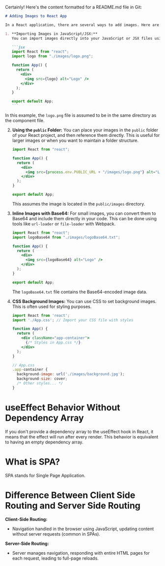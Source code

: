 Certainly! Here's the content formatted for a README.md file in Git:

````markdown
# Adding Images to React App

In a React application, there are several ways to add images. Here are some common methods:

1. **Importing Images in JavaScript/JSX:**
   You can import images directly into your JavaScript or JSX files using the `import` statement. This is useful for smaller images or icons.

   ```jsx
   import React from "react";
   import logo from "./images/logo.png";

   function App() {
     return (
       <div>
         <img src={logo} alt="Logo" />
       </div>
     );
   }

   export default App;
   ```
````

In this example, the `logo.png` file is assumed to be in the same directory as the component file.

2. **Using the `public` Folder:**
   You can place your images in the `public` folder of your React project, and then reference them directly. This is useful for larger images or when you want to maintain a folder structure.

   ```jsx
   import React from "react";

   function App() {
     return (
       <div>
         <img src={process.env.PUBLIC_URL + "/images/logo.png"} alt="Logo" />
       </div>
     );
   }

   export default App;
   ```

   This assumes the image is located in the `public/images` directory.

3. **Inline Images with Base64:**
   For small images, you can convert them to Base64 and include them directly in your code. This can be done using tools like `url-loader` or `file-loader` with Webpack.

   ```jsx
   import React from "react";
   import logoBase64 from "./images/logoBase64.txt";

   function App() {
     return (
       <div>
         <img src={logoBase64} alt="Logo" />
       </div>
     );
   }

   export default App;
   ```

   The `logoBase64.txt` file contains the Base64-encoded image data.

4. **CSS Background Images:**
   You can use CSS to set background images. This is often used for styling purposes.

   ```jsx
   import React from 'react';
   import './App.css'; // Import your CSS file with styles

   function App() {
     return (
       <div className="app-container">
         {/* Styles in App.css */}
       </div>
     );
   }

   // App.css
   .app-container {
     background-image: url('./images/background.jpg');
     background-size: cover;
     /* Other styles... */
   }
   ```

# useEffect Behavior Without Dependency Array

If you don't provide a dependency array to the useEffect hook in React, it means that the effect will run after every render. This behavior is equivalent to having an empty dependency array.

# What is SPA?

SPA stands for Single Page Application.

# Difference Between Client Side Routing and Server Side Routing

**Client-Side Routing:**

- Navigation handled in the browser using JavaScript, updating content without server requests (common in SPAs).

**Server-Side Routing:**

- Server manages navigation, responding with entire HTML pages for each request, leading to full-page reloads.

```

```

